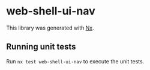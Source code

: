 # web-shell-ui-nav

This library was generated with [Nx](https://nx.dev).

## Running unit tests

Run `nx test web-shell-ui-nav` to execute the unit tests.
